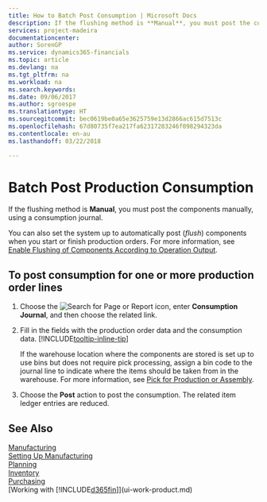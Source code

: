 ```yaml
---
title: How to Batch Post Consumption | Microsoft Docs
description: If the flushing method is **Manual**, you must post the components manually, using a consumption journal.
services: project-madeira
documentationcenter: 
author: SorenGP
ms.service: dynamics365-financials
ms.topic: article
ms.devlang: na
ms.tgt_pltfrm: na
ms.workload: na
ms.search.keywords: 
ms.date: 09/06/2017
ms.author: sgroespe
ms.translationtype: HT
ms.sourcegitcommit: bec0619be0a65e3625759e13d2866ac615d7513c
ms.openlocfilehash: 67d80735f7ea217fa62317283246f098294323da
ms.contentlocale: en-au
ms.lasthandoff: 03/22/2018

---
```

# <a name="batch-post-production-consumption"></a>Batch Post Production Consumption
If the flushing method is **Manual**, you must post the components manually, using a consumption journal.

You can also set the system up to automatically post (*flush*) components when you start or finish production orders. For more information, see [Enable Flushing of Components According to Operation Output](production-how-to-flush-components-according-to-operation-output.md).

## <a name="to-post-consumption-for-one-or-more-production-order-lines"></a>To post consumption for one or more production order lines  
1.  Choose the ![Search for Page or Report](media/ui-search/search_small.png "Search for Page or Report icon") icon, enter **Consumption Journal**, and then choose the related link.  
2.  Fill in the fields with the production order data and the consumption data. [!INCLUDE[tooltip-inline-tip](includes/tooltip-inline-tip_md.md)]  

    If the warehouse location where the components are stored is set up to use bins but does not require pick processing, assign a bin code to the journal line to indicate where the items should be taken from in the warehouse. For more information, see [Pick for Production or Assembly](warehouse-how-to-pick-for-production.md).  
3.  Choose the **Post** action to post the consumption. The related item ledger entries are reduced.

## <a name="see-also"></a>See Also  
[Manufacturing](production-manage-manufacturing.md)    
[Setting Up Manufacturing](production-configure-production-processes.md)  
[Planning](production-planning.md)      
[Inventory](inventory-manage-inventory.md)  
[Purchasing](purchasing-manage-purchasing.md)  
[Working with [!INCLUDE[d365fin](includes/d365fin_md.md)]](ui-work-product.md)

